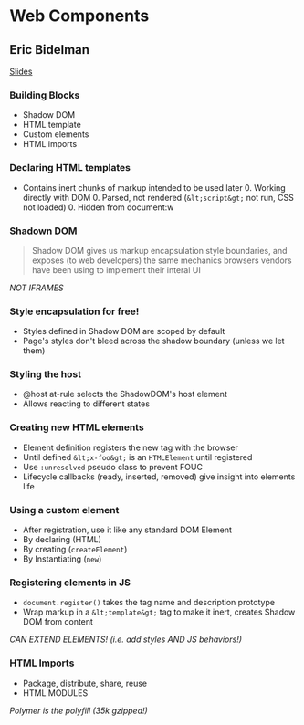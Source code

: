 # Web Components
## Eric Bidelman
[Slides](http://www.webcomponentsshift.com/)

### Building Blocks

* Shadow DOM
* HTML template
* Custom elements
* HTML imports

### Declaring HTML templates

* Contains inert chunks of markup intended to be used later
   0. Working directly with DOM
   0. Parsed, not rendered (`&lt;script&gt;` not run, CSS not loaded)
   0. Hidden from document:w

### Shadown DOM

>  Shadow DOM gives us markup encapsulation style boundaries, and exposes (to web 
>  developers) the same mechanics browsers vendors have been using to implement 
>  their interal UI

*NOT IFRAMES*

### Style encapsulation for free!

* Styles defined in Shadow DOM are scoped by default
* Page's styles don't bleed across the shadow boundary (unless we let them)

### Styling the host

* @host at-rule selects the ShadowDOM's host element
* Allows reacting to different states

### Creating new HTML elements

* Element definition registers the new tag with the browser
* Until defined `&lt;x-foo&gt;` is an `HTMLElement` until registered
* Use `:unresolved` pseudo class to prevent FOUC
* Lifecycle callbacks (ready, inserted, removed) give insight into elements life

### Using a custom element

* After registration, use it like any standard DOM Element
* By declaring (HTML)
* By creating (`createElement`)
* By Instantiating (`new`)

### Registering elements in JS

* `document.register()` takes the tag name and description prototype
* Wrap markup in a `&lt;template&gt;` tag to make it inert, creates Shadow DOM from 
  content

*CAN EXTEND ELEMENTS! (i.e. add styles AND JS behaviors!)*

### HTML Imports

* Package, distribute, share, reuse
* HTML MODULES

*Polymer is the polyfill (35k gzipped!)*
